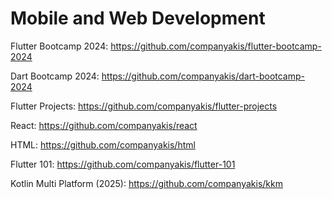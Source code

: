 # Mobile and Web Development

Flutter Bootcamp 2024:
https://github.com/companyakis/flutter-bootcamp-2024

Dart Bootcamp 2024:
https://github.com/companyakis/dart-bootcamp-2024

Flutter Projects:
https://github.com/companyakis/flutter-projects

React:
https://github.com/companyakis/react

HTML:
https://github.com/companyakis/html

Flutter 101:
https://github.com/companyakis/flutter-101

Kotlin Multi Platform (2025):
https://github.com/companyakis/kkm

